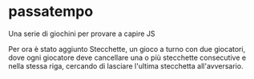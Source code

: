 # passatempo
Una serie di giochini per provare a capire JS

Per ora è stato aggiunto Stecchette, un gioco a turno con due giocatori, dove ogni giocatore deve cancellare una o più stecchette consecutive e nella stessa riga, cercando di lasciare l'ultima stecchetta all'avversario.